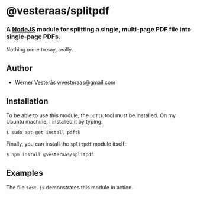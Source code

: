 @vesteraas/splitpdf
===================

### A [NodeJS](http://nodejs.org) module for splitting a single, multi-page PDF file into single-page PDFs.

Nothing more to say, really.

## Author
  - Werner Vesterås <wvesteraas@gmail.com>

## Installation

To be able to use this module, the `pdftk` tool must be installed.  On my Ubuntu machine, I installed it by typing:

```bash
$ sudo apt-get install pdftk
```

Finally, you can install the `splitpdf` module itself:

```bash
$ npm install @vesteraas/splitpdf
```

## Examples

The file `test.js` demonstrates this module in action.
